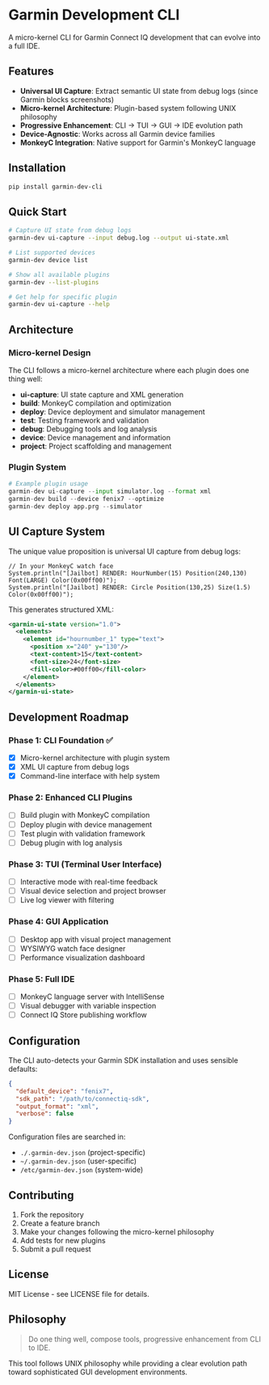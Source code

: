 # Garmin Development CLI

A micro-kernel CLI for Garmin Connect IQ development that can evolve into a full IDE.

## Features

- **Universal UI Capture**: Extract semantic UI state from debug logs (since Garmin blocks screenshots)
- **Micro-kernel Architecture**: Plugin-based system following UNIX philosophy
- **Progressive Enhancement**: CLI → TUI → GUI → IDE evolution path
- **Device-Agnostic**: Works across all Garmin device families
- **MonkeyC Integration**: Native support for Garmin's MonkeyC language

## Installation

```bash
pip install garmin-dev-cli
```

## Quick Start

```bash
# Capture UI state from debug logs
garmin-dev ui-capture --input debug.log --output ui-state.xml

# List supported devices
garmin-dev device list

# Show all available plugins
garmin-dev --list-plugins

# Get help for specific plugin
garmin-dev ui-capture --help
```

## Architecture

### Micro-kernel Design
The CLI follows a micro-kernel architecture where each plugin does one thing well:

- **ui-capture**: UI state capture and XML generation
- **build**: MonkeyC compilation and optimization  
- **deploy**: Device deployment and simulator management
- **test**: Testing framework and validation
- **debug**: Debugging tools and log analysis
- **device**: Device management and information
- **project**: Project scaffolding and management

### Plugin System
```python
# Example plugin usage
garmin-dev ui-capture --input simulator.log --format xml
garmin-dev build --device fenix7 --optimize
garmin-dev deploy app.prg --simulator
```

## UI Capture System

The unique value proposition is universal UI capture from debug logs:

```mc
// In your MonkeyC watch face
System.println("[Jailbot] RENDER: HourNumber(15) Position(240,130) Font(LARGE) Color(0x00ff00)");
System.println("[Jailbot] RENDER: Circle Position(130,25) Size(1.5) Color(0x00ff00)");
```

This generates structured XML:
```xml
<garmin-ui-state version="1.0">
  <elements>
    <element id="hournumber_1" type="text">
      <position x="240" y="130"/>
      <text-content>15</text-content>
      <font-size>24</font-size>
      <fill-color>#00ff00</fill-color>
    </element>
  </elements>
</garmin-ui-state>
```

## Development Roadmap

### Phase 1: CLI Foundation ✅
- [x] Micro-kernel architecture with plugin system
- [x] XML UI capture from debug logs
- [x] Command-line interface with help system

### Phase 2: Enhanced CLI Plugins  
- [ ] Build plugin with MonkeyC compilation
- [ ] Deploy plugin with device management
- [ ] Test plugin with validation framework
- [ ] Debug plugin with log analysis

### Phase 3: TUI (Terminal User Interface)
- [ ] Interactive mode with real-time feedback
- [ ] Visual device selection and project browser
- [ ] Live log viewer with filtering

### Phase 4: GUI Application
- [ ] Desktop app with visual project management
- [ ] WYSIWYG watch face designer
- [ ] Performance visualization dashboard

### Phase 5: Full IDE
- [ ] MonkeyC language server with IntelliSense
- [ ] Visual debugger with variable inspection
- [ ] Connect IQ Store publishing workflow

## Configuration

The CLI auto-detects your Garmin SDK installation and uses sensible defaults:

```json
{
  "default_device": "fenix7",
  "sdk_path": "/path/to/connectiq-sdk",
  "output_format": "xml",
  "verbose": false
}
```

Configuration files are searched in:
- `./.garmin-dev.json` (project-specific)
- `~/.garmin-dev.json` (user-specific)  
- `/etc/garmin-dev.json` (system-wide)

## Contributing

1. Fork the repository
2. Create a feature branch
3. Make your changes following the micro-kernel philosophy
4. Add tests for new plugins
5. Submit a pull request

## License

MIT License - see LICENSE file for details.

## Philosophy

> Do one thing well, compose tools, progressive enhancement from CLI to IDE.

This tool follows UNIX philosophy while providing a clear evolution path toward sophisticated GUI development environments.
